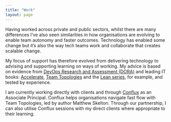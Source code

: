```yaml
---
title: "Work"
layout: page
---
```


Having worked across private and public sectors, whilst there are many differences I’ve also seen similarities in how organisations are evolving to enable team autonomy and faster outcomes. Technology has enabled some change but it’s also the way tech teams work and collaborate that creates scalable change.

My focus of support has therefore evolved from delivering technology to advising and supporting learning on ways of working. My advice is based on evidence from [DevOps Research and Assessment (DORA)](https://dora.dev/) and leading IT books: [Accelerate](https://itrevolution.com/product/accelerate/), [Team Topologies](https://itrevolution.com/product/team-topologies/) and the [Lean series](https://theleanstartup.com/the-lean-series), for example, and tested by experience.

I am currently working directly with clients and through [Conflux](https://confluxhq.com/about) as an Associate Principal. Conflux helps organisations navigate fast flow with Team Topologies, led by author Matthew Skelton. Through our partnership, I can also utilise Conflux sessions with my direct clients where appropriate to their learning.
